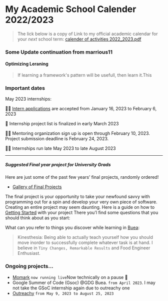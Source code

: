 
# My Academic School Calender 2022/2023
> The lick below is a copy of Link to my official academic calendar for your *next* school term:
> [calender of activities 2022_2023.pdf](https://github.com/marrious11/marrious11/files/10476752/calender.of.activities.2022_2023.pdf) 
> 
### Some Update continuation from marrious11
#### Optimizing Leraning
> If learning a framework's pattern will be usefull, then learn it.This
 
### Important dates
May 2023 internships:

✍🏿 [Intern applications](https://www.outreachy.org/apply/) are accepted from January 16, 2023 to February 6, 2023

📑 Internship project list is finalized in early March 2023

🙋🏽 Mentoring organization sign up is open through February 10, 2023. Project submission deadline is February 24, 2023.

🙌🏿 Internships run late May 2023 to late August 2023
<hr>

##### Suggested Final year project for University Grads
Here are just some of the past few years’ final projects, randomly ordered!
- [Gallery of Final Projects](https://cs50.harvard.edu/x/2023/gallery/)

The final project is your opportunity to take your newfound savvy with programming out for a spin and develop your very own piece of software.
Creating an entire project may seem daunting. Here is a guide on how to [Getting Started](https://cs50.harvard.edu/x/2023/project/) with your project
There you'l find  some questions that you should think about as you start:




What can you refer to things you discover while learning in [Buea](https://ubuea.cm):
> Kinesthesia: Being able to actually teach yourself how you should move inorder to successfully complete whatever task is at hand.
>  I believe in `Tiny Changes, Remarkable Results` and Food Engineer Enthusiast.

###  Ongoing projects...
- [Momark](https://momark.site) `now running live`Now technically on a pause 🔄
- Google Summer of Code (Gsoc) @GDG Buea. `from April 2023`. I may not take the GSoC internship again due to outreachy one
- [Outreachy](https://www.outreachy.org/)  `from May 9, 2023 to August 25, 2023`
